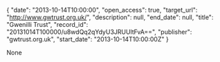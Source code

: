 {
  "date": "2013-10-14T10:00:00", 
  "open_access": true, 
  "target_url": "http://www.gwtrust.org.uk/", 
  "description": null, 
  "end_date": null, 
  "title": "Gwenilli Trust", 
  "record_id": "20131014T100000/u8wdQq2qYdyU3JRUUltFvA==", 
  "publisher": "gwtrust.org.uk", 
  "start_date": "2013-10-14T10:00:00Z"
}

None